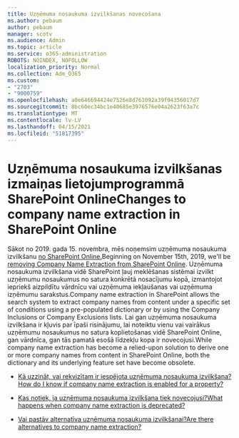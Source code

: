 ```yaml
---
title: Uzņēmuma nosaukuma izvilkšanas novecošana
ms.author: pebaum
author: pebaum
manager: scotv
ms.audience: Admin
ms.topic: article
ms.service: o365-administration
ROBOTS: NOINDEX, NOFOLLOW
localization_priority: Normal
ms.collection: Adm_O365
ms.custom:
- "2703"
- "9000759"
ms.openlocfilehash: a0e646694424e7526e8d761092a39f94356017d7
ms.sourcegitcommit: 8bc60ec34bc1e40685e3976576e04a2623f63a7c
ms.translationtype: MT
ms.contentlocale: lv-LV
ms.lasthandoff: 04/15/2021
ms.locfileid: "51817395"
---
```

# <a name="changes-to-company-name-extraction-in-sharepoint-online"></a><span data-ttu-id="cfdc2-102">Uzņēmuma nosaukuma izvilkšanas izmaiņas lietojumprogrammā SharePoint Online</span><span class="sxs-lookup"><span data-stu-id="cfdc2-102">Changes to company name extraction in SharePoint Online</span></span>

<span data-ttu-id="cfdc2-103">Sākot no 2019. gada 15. novembra, mēs noņemsim uzņēmuma nosaukuma izvilkšanu [no SharePoint Online.](https://docs.microsoft.com/sharepoint/changes-to-company-name-extraction-in-sharepoint-online)</span><span class="sxs-lookup"><span data-stu-id="cfdc2-103">Beginning on November 15th, 2019, we'll be [removing Company Name Extraction from SharePoint Online](https://docs.microsoft.com/sharepoint/changes-to-company-name-extraction-in-sharepoint-online).</span></span> <span data-ttu-id="cfdc2-104">Uzņēmuma nosaukuma izvilkšana vidē SharePoint ļauj meklēšanas sistēmai izvilkt uzņēmumu nosaukumus no satura konkrētā nosacījumu kopā, izmantojot iepriekš aizpildītu vārdnīcu vai uzņēmuma iekļaušanas vai uzņēmuma izņēmumu sarakstus.</span><span class="sxs-lookup"><span data-stu-id="cfdc2-104">Company name extraction in SharePoint allows the search system to extract company names from content under a specific set of conditions using a pre-populated dictionary or by using the Company Inclusions or Company Exclusions lists.</span></span> <span data-ttu-id="cfdc2-105">Lai gan uzņēmuma nosaukuma izvilkšana ir kļuvis par īpaši risinājumu, lai noteiktu vienu vai vairākus uzņēmumu nosaukumus no satura koplietošanas vidē SharePoint Online, gan vārdnīca, gan tās pamatā esošā līdzekļu kopa ir novecojusi.</span><span class="sxs-lookup"><span data-stu-id="cfdc2-105">While company name extraction has become a relied-upon solution to derive one or more company names from content in SharePoint Online, both the dictionary and its underlying feature set have become obsolete.</span></span>

- [<span data-ttu-id="cfdc2-106">Kā uzzināt, vai rekvizītam ir iespējota uzņēmuma nosaukuma izvilkšana?</span><span class="sxs-lookup"><span data-stu-id="cfdc2-106">How do I know if company name extraction is enabled for a property?</span></span>](https://docs.microsoft.com/sharepoint/changes-to-company-name-extraction-in-sharepoint-online#how-do-i-know-if-company-name-extraction-is-enabled-for-a-property)

- [<span data-ttu-id="cfdc2-107">Kas notiek, ja uzņēmuma nosaukuma izvilkšana tiek novecojusi?</span><span class="sxs-lookup"><span data-stu-id="cfdc2-107">What happens when company name extraction is deprecated?</span></span>](https://docs.microsoft.com/sharepoint/changes-to-company-name-extraction-in-sharepoint-online#what-happens-when-company-name-extraction-is-deprecated) 

- [<span data-ttu-id="cfdc2-108">Vai pastāv alternatīva uzņēmuma nosaukuma izvilkšanai?</span><span class="sxs-lookup"><span data-stu-id="cfdc2-108">Are there alternatives to company name extraction?</span></span>](https://docs.microsoft.com/sharepoint/changes-to-company-name-extraction-in-sharepoint-online#are-there-alternatives-to-company-name-extraction) 